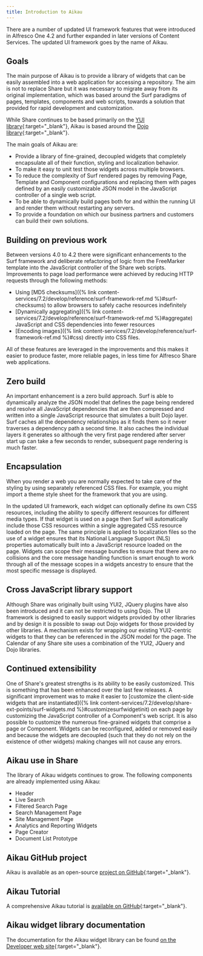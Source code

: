 ```yaml
---
title: Introduction to Aikau
---
```


There are a number of updated UI framework features that were introduced in Alfresco One 4.2 and further expanded in later versions of Content Services. The updated UI framework goes by the name of Aikau.

## Goals

The main purpose of Aikau is to provide a library of widgets that can be easily assembled into a web application for
accessing a repository. The aim is not to replace Share but it was necessary to migrate away from its original
implementation, which was based around the Surf paradigms of pages, templates, components and web scripts, towards a
solution that provided for rapid development and customization.

While Share continues to be based primarily on the [YUI library](https://clarle.github.io/yui3/){:target="_blank"}, Aikau is based around
the [Dojo library](https://dojotoolkit.org/){:target="_blank"}.

The main goals of Aikau are:

* Provide a library of fine-grained, decoupled widgets that completely encapsulate all of their function, styling and localization behavior.
* To make it easy to unit test those widgets across multiple browsers.
* To reduce the complexity of Surf rendered pages by removing Page, Template and Component configurations and replacing them with pages defined by an easily customizable JSON model in the JavaScript controller of a single web script.
* To be able to dynamically build pages both for and within the running UI and render them without restarting any servers.
* To provide a foundation on which our business partners and customers can build their own solutions.

## Building on previous work

Between versions 4.0 to 4.2 there were significant enhancements to the Surf framework and deliberate refactoring of logic
from the FreeMarker template into the JavaScript controller of the Share web scripts. Improvements to page load
performance were achieved by reducing HTTP requests through the following methods:

* Using [MD5 checksums]({% link content-services/7.2/develop/reference/surf-framework-ref.md %}#surf-checksums) to allow browsers to safely cache resources indefinitely
* [Dynamically aggregating]({% link content-services/7.2/develop/reference/surf-framework-ref.md %}#aggregate) JavaScript and CSS dependencies into fewer resources
* [Encoding images]({% link content-services/7.2/develop/reference/surf-framework-ref.md %}#css) directly into CSS files.

All of these features are leveraged in the improvements and this makes it easier to produce faster, more reliable pages,
in less time for Alfresco Share web applications.

## Zero build

An important enhancement is a zero build approach. Surf is able to dynamically analyze the JSON model that defines the
page being rendered and resolve all JavaScript dependencies that are then compressed and written into a single JavaScript
resource that simulates a built Dojo layer. Surf caches all the dependency relationships as it finds them so it never
traverses a dependency path a second time. It also caches the individual layers it generates so although the very first
page rendered after server start up can take a few seconds to render, subsequent page rendering is much faster.

## Encapsulation

When you render a web you are normally expected to take care of the styling by using separately referenced CSS files.
For example, you might import a theme style sheet for the framework that you are using.

In the updated UI framework, each widget can optionally define its own CSS resources, including the ability to specify
different resources for different media types. If that widget is used on a page then Surf will automatically include
those CSS resources within a single aggregated CSS resource loaded on the page. The same principle is applied to
localization files so the use of a widget ensures that its National Language Support (NLS) properties automatically
built into a JavaScript resource loaded on the page. Widgets can scope their message bundles to ensure that there are
no collisions and the core message handling function is smart enough to work through all of the message scopes in a
widgets ancestry to ensure that the most specific message is displayed.

## Cross JavaScript library support

Although Share was originally built using YUI2, JQuery plugins have also been introduced and it can not be restricted
to using Dojo. The UI framework is designed to easily support widgets provided by other libraries and by design it is
possible to swap out Dojo widgets for those provided by other libraries. A mechanism exists for wrapping our existing
YUI2-centric widgets to that they can be referenced in the JSON model for the page. The Calendar of any Share site uses
a combination of the YUI2, JQuery and Dojo libraries.

## Continued extensibility

One of Share's greatest strengths is its ability to be easily customized. This is something that has been enhanced over
the last few releases. A significant improvement was to make it easier to
[customize the client-side widgets that are instantiated]({% link content-services/7.2/develop/share-ext-points/surf-widgets.md %}#customizesurfwidgetinit)
on each page by customizing the JavaScript controller of a Component's web script. It is also possible to customize
the numerous fine-grained widgets that comprise a page or Component. Widgets can be reconfigured, added or removed
easily and because the widgets are decoupled (such that they do not rely on the existence of other widgets) making
changes will not cause any errors.

## Aikau use in Share

The library of Aikau widgets continues to grow. The following components are already implemented using Aikau:

* Header
* Live Search
* Filtered Search Page
* Search Management Page
* Site Management Page
* Analytics and Reporting Widgets
* Page Creator
* Document List Prototype

## Aikau GitHub project

Aikau is available as an open-source [project on GitHub](https://github.com/Alfresco/Aikau){:target="_blank"}.

## Aikau Tutorial

A comprehensive Aikau tutorial is [available on GitHub](https://github.com/Alfresco/Aikau/tree/master/tutorial/chapters/About.md){:target="_blank"}.

## Aikau widget library documentation

The documentation for the Aikau widget library can be found [on the Developer web site](http://dev.alfresco.com/resource/docs/aikau-jsdoc/){:target="_blank"}.
